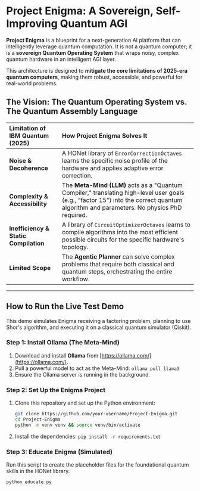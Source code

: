 # Project Enigma: A Sovereign, Self-Improving Quantum AGI

**Project Enigma** is a blueprint for a next-generation AI platform that can intelligently leverage quantum computation. It is not a quantum computer; it is a **sovereign Quantum Operating System** that wraps noisy, complex quantum hardware in an intelligent AGI layer.

This architecture is designed to **mitigate the core limitations of 2025-era quantum computers**, making them robust, accessible, and powerful for real-world problems.

## The Vision: The Quantum Operating System vs. The Quantum Assembly Language

| Limitation of IBM Quantum (2025) | **How Project Enigma Solves It** |
| :--- | :--- |
| **Noise & Decoherence** | A HONet library of `ErrorCorrectionOctaves` learns the specific noise profile of the hardware and applies adaptive error correction. |
| **Complexity & Accessibility** | The **Meta-Mind (LLM)** acts as a "Quantum Compiler," translating high-level user goals (e.g., "factor 15") into the correct quantum algorithm and parameters. No physics PhD required. |
| **Inefficiency & Static Compilation** | A library of `CircuitOptimizerOctaves` learns to compile algorithms into the most efficient possible circuits for the specific hardware's topology. |
| **Limited Scope** | The **Agentic Planner** can solve complex problems that require both classical and quantum steps, orchestrating the entire workflow. |

---

## How to Run the Live Test Demo

This demo simulates Enigma receiving a factoring problem, planning to use Shor's algorithm, and executing it on a classical quantum simulator (Qiskit).

### Step 1: Install Ollama (The Meta-Mind)
1.  Download and install **Ollama** from [https://ollama.com/](https://ollama.com/).
2.  Pull a powerful model to act as the Meta-Mind: `ollama pull llama3`
3.  Ensure the Ollama server is running in the background.

### Step 2: Set Up the Enigma Project
1.  Clone this repository and set up the Python environment:
    ```bash
    git clone https://github.com/your-username/Project-Enigma.git
    cd Project-Enigma
    python -m venv venv && source venv/bin/activate
    ```
2.  Install the dependencies: `pip install -r requirements.txt`

### Step 3: Educate Enigma (Simulated)
Run this script to create the placeholder files for the foundational quantum skills in the HONet library.
```bash
python educate.py